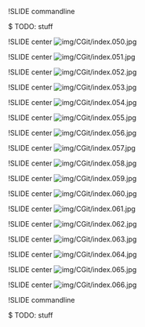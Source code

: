 !SLIDE commandline

$ TODO: stuff

!SLIDE center
![img/CGit/index.050.jpg](img/CGit/index.050.jpg)

!SLIDE center
![img/CGit/index.051.jpg](img/CGit/index.051.jpg)

!SLIDE center
![img/CGit/index.052.jpg](img/CGit/index.052.jpg)

!SLIDE center
![img/CGit/index.053.jpg](img/CGit/index.053.jpg)

!SLIDE center
![img/CGit/index.054.jpg](img/CGit/index.054.jpg)

!SLIDE center
![img/CGit/index.055.jpg](img/CGit/index.055.jpg)

!SLIDE center
![img/CGit/index.056.jpg](img/CGit/index.056.jpg)

!SLIDE center
![img/CGit/index.057.jpg](img/CGit/index.057.jpg)

!SLIDE center
![img/CGit/index.058.jpg](img/CGit/index.058.jpg)

!SLIDE center
![img/CGit/index.059.jpg](img/CGit/index.059.jpg)

!SLIDE center
![img/CGit/index.060.jpg](img/CGit/index.060.jpg)

!SLIDE center
![img/CGit/index.061.jpg](img/CGit/index.061.jpg)

!SLIDE center
![img/CGit/index.062.jpg](img/CGit/index.062.jpg)

!SLIDE center
![img/CGit/index.063.jpg](img/CGit/index.063.jpg)

!SLIDE center
![img/CGit/index.064.jpg](img/CGit/index.064.jpg)

!SLIDE center
![img/CGit/index.065.jpg](img/CGit/index.065.jpg)

!SLIDE center
![img/CGit/index.066.jpg](img/CGit/index.066.jpg)


!SLIDE commandline

$ TODO: stuff


